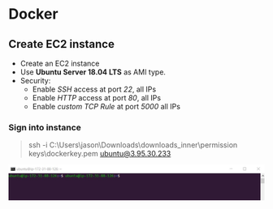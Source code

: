 # Docker

## Create EC2 instance

- Create an EC2 instance
- Use **Ubuntu Server 18.04 LTS** as AMI type.
- Security:
  - Enable _SSH_ access at port _22_, all IPs
  - Enable _HTTP_ access at port _80_, all IPs
  - Enable _custom TCP Rule_ at port _5000_ all IPs

### Sign into instance

> ssh -i C:\Users\jason\Downloads\downloads_inner\permission keys\dockerkey.pem ubuntu@3.95.30.233

![ubuntu](https://github.com/JasonVanRaamsdonk/Cloud-Docker/blob/master/images/ubuntu_signin.jpg)